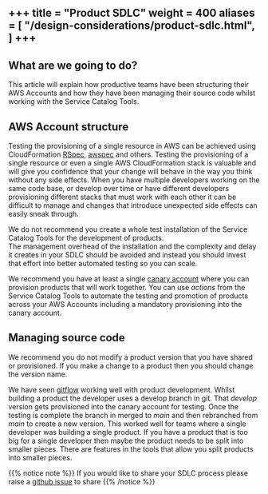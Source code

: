 +++
title = "Product SDLC"
weight = 400
aliases = [
    "/design-considerations/product-sdlc.html",
]
+++
---

## What are we going to do?

This article will explain how productive teams have been structuring their AWS Accounts and how they have been managing
their source code whilst working with the Service Catalog Tools.

## AWS Account structure

Testing the provisioning of a single resource in AWS can be achieved using CloudFormation [RSpec](https://github.com/envato/cloudformation_rspec), [awspec](https://github.com/k1LoW/awspec) and others.
Testing the provisioning of a single resource or even a single AWS CloudFormation stack is valuable and will give you 
confidence that your change will behave in the way you think without any side effects.  When you have multiple developers
working on the same code base, or develop over time or have different developers provisioning different stacks that must
work with each other it can be difficult to manage and changes that introduce unexpected side effects can easily sneak
through.

We do not recommend you create a whole test installation of the Service Catalog Tools for the development of products.  
The management overhead of the installation and the complexity and delay it creates in your SDLC should be avoided and 
instead you should invest that effort into better automated testing so you can scale.   

We recommend you have at least a single [canary account](https://wa.aws.amazon.com/wat.concept.canary-deployment.en.html) where you can provision products that will work together.  You 
can use *actions* from the Service Catalog Tools to automate the testing and promotion of products across your AWS Accounts 
including a mandatory provisioning into the canary account.

## Managing source code

We recommend you do not modify a product version that you have shared or provisioned.  If you make a change to a product
then you should change the version name.

We have seen [gitflow](https://github.com/nvie/gitflow) working well with product development.  Whilst building a product the developer uses a develop
branch in git.  That *develop* version gets provisioned into the canary account for testing.  Once the testing is complete
the branch in merged to *main* and then rebranched from *main* to create a new version.  This worked well for teams
where a single developer was building a single product.  If you have a product that is too big for a single developer
then maybe the product needs to be split into smaller pieces.  There are features in the tools that allow you split
products into smaller pieces.

{{% notice note %}}
If you would like to share your SDLC process please raise a [github issue](https://github.com/aws-samples/aws-service-catalog-tools-workshop/issues) to share
{{% /notice %}}
